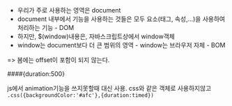 - 우리가 주로 사용하는 영역은 document
-  document 내부에서 기능을 사용하는 것들은 모두 요소(태그, 속성,...)을 사용하여 처리하는 기능 - DOM
-  하지만, $(window)내용은, 자바스크립트상에서 window객체
- window는 document보다 더 큰 범위의 영역 - window는 브라우저 자체 - BOM

=> 봄에는 offset이 포함이 되지 않는다.



####{duration:500}

js에서
animation기능을 쓰지못할때 대신 사용.
css와 같은 객체로 사용하지않고
`.css({backgroundColor:'#afc'},{duration:timed})`